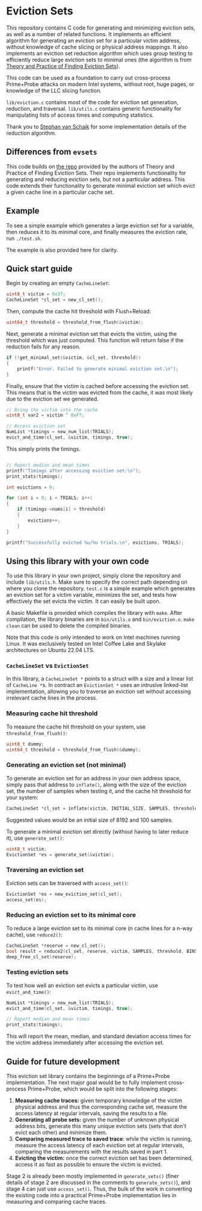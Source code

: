 # Eviction Sets

This repository contains C code for generating and minimizing eviction sets, as well as a number of related functions. It implements an efficient algorithm for generating an eviction set for a particular victim address, without knowledge of cache slicing or physical address mappings. It also implements an eviction set reduction algorithm which uses group testing to efficiently reduce large eviction sets to minimal ones  (the algorithm is from [Theory and Practice of Finding Eviction Sets](https://arxiv.org/pdf/1810.01497)).

This code can be used as a foundation to carry out cross-process Prime+Probe attacks on modern Intel systems, without root, huge pages, or knowledge of the LLC slicing function.

`lib/eviction.c` contains most of the code for eviction set generation, reduction, and traversal. `lib/utils.c` contains generic functionality for manipulating lists of access times and computing statistics.

Thank you to [Stephan van Schaik](https://codentium.com/about/) for some implementation details of the reduction algorithm.

## Differences from `evsets`

This code builds on [the repo](https://github.com/cgvwzq/evsets) provided by the authors of Theory and Practice of Finding Eviction Sets. Their repo implements functionality for generating and reducing eviction sets, but not a particular address. This code extends their functionality to generate minimal eviction set which evict a given cache line in a particular cache set.

## Example

To see a simple example which generates a large eviction set for a variable, then reduces it to its minimal core, and finally measures the eviction rate, run `./test.sh`.

The example is also provided here for clarity.

## Quick start guide

Begin by creating an empty `CacheLineSet`:
```C
uint8_t victim = 0x37;
CacheLineSet *cl_set = new_cl_set();
```
Then, compute the cache hit threshold with Flush+Reload:
```C
uint64_t threshold = threshold_from_flush(&victim);
```

Next, generate a minimal eviction set that evicts the victim, using the threshold which was just computed. This function will return false if the reduction fails for any reason.

```C
if (!get_minimal_set(&victim, &cl_set, threshold))
{
    printf("Error. Failed to generate minimal eviction set.\n");
}
```
Finally, ensure that the victim is cached before accessing the eviction set. This means that is the victim was evicted from the cache, it was most likely due to the eviction set we generated.
```C
// Bring the victim into the cache
uint8_t var2 = victim ^ 0xF7;

// Access eviction set
NumList *timings = new_num_list(TRIALS);
evict_and_time(cl_set, &victim, timings, true);
```

This simply prints the timings.

```C

// Report median and mean times
printf("Timings after accessing eviction set:\n");
print_stats(timings);

int evictions = 0;

for (int i = 0; i < TRIALS; i++)
{
    if (timings->nums[i] > threshold)
    {
        evictions++;
    }
}

printf("Successfully evicted %u/%u trials.\n", evictions, TRIALS);
```

## Using this library with your own code

To use this library in your own project, simply clone the repository and include `lib/utils.h`. Make sure to specify the correct path depending on where you clone the repository. `test.c` is a simple example which generates an eviction set for a victim variable, minimizes the set, and tests how effectively the set evicts the victim. It can easily be built upon.

A basic Makefile is provided which compiles the library with `make`. After compilation, the library binaries are in `bin/utils.o` and `bin/eviction.o`. `make clean` can be used to delete the compiled binaries.

Note that this code is only intended to work on Intel machines running Linux. It was exclusively tested on Intel Coffee Lake and Skylake architectures on Ubuntu 22.04 LTS.

### `CacheLineSet` vs `EvictionSet`

In this library, a `CacheLineSet *` points to a struct with a size and a linear list of `CacheLine *`s. In contract an `EvictionSet *` uses an intrusive linked-list implementation, allowing you to traverse an eviction set without accessing irrelevant cache lines in the process.

### Measuring cache hit threshold

To measure the cache hit threshold on your system, use `threshold_from_flush()`:

```C
uint8_t dummy;
uint64_t threshold = threshold_from_flush(&dummy);
```

### Generating an eviction set (not minimal)

To generate an eviction set for an address in your own address space, simply pass that address to `inflate()`, along with the size of the eviction set, the number of samples when testing it, and the cache hit threshold for your system:

```C
CacheLineSet *cl_set = inflate(victim, INITIAL_SIZE, SAMPLES, threshold);
```

Suggested values would be an initial size of 8192 and 100 samples.

To generate a minimal eviction set directly (without having to later reduce it), use `generate_set()`:

```C
uint8_t victim;
EvictionSet *es = generate_set(&victim);
```

### Traversing an eviction set

Eviction sets can be traversed with `access_set()`:

```C
EvictionSet *es = new_eviction_set(cl_set);
access_set(es);
```


### Reducing an eviction set to its minimal core

To reduce a large eviction set to its minimal core (n cache lines for a n-way cache), use `reduce2()`:

```C
CacheLineSet *reserve = new_cl_set();
bool result = reduce2(cl_set, reserve, victim, SAMPLES, threshold, BINS);
deep_free_cl_set(reserve);
```

### Testing eviction sets

To test how well an eviction set evicts a particular victim, use `evict_and_time()`:

```C
NumList *timings = new_num_list(TRIALS);
evict_and_time(cl_set, &victim, timings, true);

// Report median and mean times
print_stats(timings);
```

This will report the mean, median, and standard deviation access times for the victim address immediately after accessing the eviction set.

## Guide for future development

This eviction set library contains the beginnings of a Prime+Probe implementation. The next major goal would be to fully implement cross-process Prime+Probe, which would be split into the following stages:

1. **Measuring cache traces:** given temporary knowledge of the victim physical address and thus the corresponding cache set, measure the access latency at regular intervals, saving the results to a file.
2. **Generating all probe sets:** given the number of unknown physical address bits, generate this many unique eviction sets (sets that don't evict each other) and minimize them.
3. **Comparing measured trace to saved trace**: while the victim is running, measure the access latency of each eviction set at regular intervals, comparing the measurements with the results saved in part 1.
4. **Evicting the victim:** once the correct eviction set has been determined, access it as fast as possible to ensure the victim is evicted.

Stage 2 is already been mostly implemented in `generate_sets()` (finer details of stage 2 are discussed in the comments to `generate_sets()`), and stage 4 can just use `access_set()`. Thus, the bulk of the work in converting the existing code into a practical Prime+Probe implementation lies in measuring and comparing cache traces.
